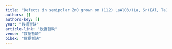 ```yaml
---
title: "Defects in semipolar ZnO grown on (112) LaAlO3/(La, Sr)(Al, Ta) O3 substrate by pulsed laser deposition"
authors: []
authors-key: []
year: "数据暂缺"
article-link: "数据暂缺"
venue: "数据暂缺"
bibex: "数据暂缺"
---
```

